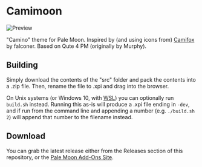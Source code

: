 # Camimoon
![Preview](http://i64.tinypic.com/x5e1oh.png)

"Camino" theme for Pale Moon. Inspired by (and using icons from) [Camifox](https://addons.mozilla.org/firefox/addon/camifox/) by falconer. Based on Qute 4 PM (originally by Murphy).

## Building
Simply download the contents of the "src" folder  and pack the contents into a .zip file. Then, rename the file to .xpi and drag into the browser.

On Unix systems (or Windows 10, with [WSL](https://docs.microsoft.com/en-us/windows/wsl/about)) you can optionally run `build.sh` instead. Running this as-is will produce a .xpi file ending in `-dev`, and if run from the command line and appending a number (e.g. `./build.sh 2`) will append that number to the filename instead.

## Download
You can grab the latest release either from the Releases section of this repository, or the [Pale Moon Add-Ons Site](https://addons.palemoon.org/addon/camimoon/).
